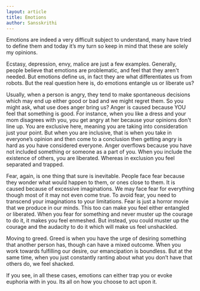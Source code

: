 ```yaml
---
layout: article
title: Emotions
author: Sansskrithi
--- 
```


Emotions are indeed a very difficult subject to understand, many have tried to define them and today it’s my turn so keep in mind that these are solely my opinions.  

Ecstasy, depression, envy, malice are just a few examples. Generally, people believe that emotions are problematic, and feel that they aren't needed. But emotions define us, in fact they are what differentiates us from robots. But the real question here is, do emotions entangle us or liberate us? 

Usually, when a person is angry, they tend to make spontaneous decisions which may end up either good or bad and we might regret them. So you might ask, what use does anger bring us? Anger is caused because YOU feel that something is good. For instance, when you like a dress and your mom disagrees with you, you get angry at her because your opinions don't line up. You are exclusive here, meaning you are taking into consideration just your point. But when you are inclusive, that is when you take in everyone’s opinion and then come to a conclusion then getting angry is hard as you have considered everyone. Anger overflows because you have not included something or someone as a part of you. When you include the existence of others, you are liberated. Whereas in exclusion you feel separated and trapped.

Fear, again, is one thing that sure is inevitable. People face fear because they wonder what would happen to them, or ones close to them. It is caused because of excessive imaginations. We may face fear for everything though most of it may not even come true. To avoid fear, you need to transcend your imaginations to your limitations. Fear is just a horror movie that we produce in our minds. This too can make you feel either entangled or liberated. When you fear for something and never muster up the courage to do it, it makes you feel enmeshed. But instead, you could muster up the courage and the audacity to do it which will make us feel unshackled. 

Moving to greed. Greed is when you have the urge of desiring something that another person has, though can have a mixed outcome. When you work towards fulfilling our desire, our emancipation is boundless. But at the same time, when you just constantly ranting about what you don’t have that others do, we feel shacked. 

If you see, in all these cases, emotions can either trap you or evoke euphoria with in you. Its all on how you choose to act upon it.
